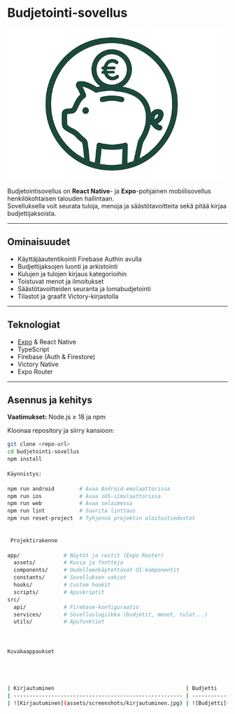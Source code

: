 #  Budjetointi-sovellus

![Logo](assets/images/budjetti_logo.png)

Budjetointisovellus on **React Native**- ja **Expo**-pohjainen mobiilisovellus henkilökohtaisen talouden hallintaan.  
Sovelluksella voit seurata tuloja, menoja ja säästötavoitteita sekä pitää kirjaa budjettijaksoista.

---

##  Ominaisuudet

- Käyttäjäautentikointi Firebase Authin avulla  
- Budjettijaksojen luonti ja arkistointi  
- Kulujen ja tulojen kirjaus kategorioihin  
- Toistuvat menot ja ilmoitukset  
- Säästötavoitteiden seuranta ja lomabudjetointi  
- Tilastot ja graafit Victory-kirjastolla  

---

##  Teknologiat

- [Expo](https://expo.dev/) & React Native  
- TypeScript  
- Firebase (Auth & Firestore)  
- Victory Native  
- Expo Router  

---

##  Asennus ja kehitys

**Vaatimukset:** Node.js ≥ 18 ja npm  

Kloonaa repository ja siirry kansioon:

```bash
git clone <repo-url>
cd budjetointi-sovellus
npm install

Käynnistys:

npm run android        # Avaa Android-emulaattorissa
npm run ios            # Avaa iOS-simulaattorissa
npm run web            # Avaa selaimessa
npm run lint           # Suorita linttaus
npm run reset-project  # Tyhjennä projektin aloitustiedostot


 Projektirakenne

app/              # Näytöt ja reitit (Expo Router)
  assets/         # Kuvia ja fontteja
  components/     # Uudelleenkäytettävät UI-komponentit
  constants/      # Sovelluksen vakiot
  hooks/          # Custom hookit
  scripts/        # Apuskriptit
src/
  api/            # Firebase-konfiguraatio
  services/       # Sovelluslogiikka (budjetit, menot, tulot...)
  utils/          # Apufunktiot



Kuvakaappaukset




| Kirjautuminen                                          | Budjetti                                     | Tilitapahtumat                                           |
| ------------------------------------------------------ | -------------------------------------------- | -------------------------------------------------------- |
| ![Kirjautuminen](assets/screenshots/kirjautuminen.jpg) | ![Budjetti](assets/screenshots/budjetti.jpg) | ![Tilitapahtumat](assets/screenshots/tilitapahtumat.jpg) |



